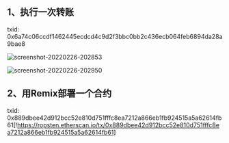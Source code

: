 ## 1、执行一次转账
txid: 0x6a74c06ccdf1462445ecdcd4c9d2f3bbc0bb2c436ecb064feb6894da28a9bae8

![screenshot-20220226-202853](https://user-images.githubusercontent.com/20521148/155843760-46f87bf0-5cec-41ad-bca5-c2a1566796b9.png)

![screenshot-20220226-202950](https://user-images.githubusercontent.com/20521148/155843755-9ef41029-ec22-492c-86ce-53ac50113222.png)

## 2、用Remix部署一个合约
txid: 0x889dbee42d912bcc52e810d751fffc8ea7212a866eb1fb924515a5a62614fb61[!https://ropsten.etherscan.io/tx/0x889dbee42d912bcc52e810d751fffc8ea7212a866eb1fb924515a5a62614fb61]
